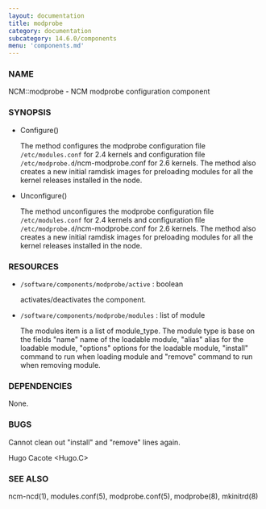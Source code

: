 ```yaml
---
layout: documentation
title: modprobe
category: documentation
subcategory: 14.6.0/components
menu: 'components.md'
---
```

### NAME

NCM::modprobe - NCM modprobe configuration component

### SYNOPSIS

- Configure()

    The method configures the modprobe configuration file `/etc/modules.conf`
    for 2.4 kernels and configuration file `/etc/modprobe.d`/ncm-modprobe.conf
    for 2.6 kernels. The method also creates a new initial ramdisk images for
    preloading modules for all the kernel releases installed in the node.

- Unconfigure()

    The method unconfigures the modprobe configuration file `/etc/modules.conf`
    for 2.4 kernels and configuration file `/etc/modprobe.d`/ncm-modprobe.conf
    for 2.6 kernels. The method also creates a new initial ramdisk images for
    preloading modules for all the kernel releases installed in the node.

### RESOURCES

- `/software/components/modprobe/active` : boolean

    activates/deactivates the component.

- `/software/components/modprobe/modules` : list of module

    The modules item is a list of module\_type. The module type is base on
    the fields "name" name of the loadable module, "alias" alias for the
    loadable module, "options" options for the loadable module, "install"
    command to run when loading module and "remove" command to run when
    removing module.

### DEPENDENCIES

None.

### BUGS

Cannot clean out "install" and "remove" lines again.

Hugo Cacote &lt;Hugo.C&gt;

### SEE ALSO

ncm-ncd(1), modules.conf(5), modprobe.conf(5), modprobe(8), mkinitrd(8)
